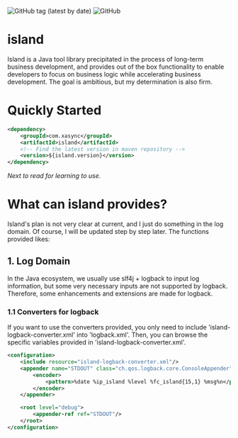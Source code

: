 ![GitHub tag (latest by date)](https://img.shields.io/github/v/tag/xasync/island)
![GitHub](https://img.shields.io/github/license/xasync/island)
# island

Island is a Java tool library precipitated in the process of long-term business development, and provides out of 
the box functionality to enable developers to focus on business logic while accelerating business development. The goal
is ambitious, but my determination is also firm.

# Quickly Started

```xml
<dependency>
    <groupId>com.xasync</groupId>
    <artifactId>island</artifactId>
    <!-- Find the latest version in maven repository -->
    <version>${island.version}</version>
</dependency>
```
*Next to read for learning to use.*

# What can island provides?

Island's plan is not very clear at current, and I just do something in the log domain. Of course, I will be updated 
step by step later. The functions provided likes:

## 1. Log Domain
In the Java ecosystem, we usually use slf4j + logback to input log information, but some very necessary inputs are 
not supported by logback. Therefore, some enhancements and extensions are made for logback.
### 1.1 Converters for logback
If you want to use the converters provided, you only need to include 'island-logback-converter.xml' into 'logback.xml'. 
Then, you can browse the specific variables provided in 'island-logback-converter.xml'.

```xml
<configuration>
    <include resource="island-logback-converter.xml"/>
    <appender name="STDOUT" class="ch.qos.logback.core.ConsoleAppender">
        <encoder>
            <pattern>%date %ip_island %level %fc_island{15,1} %msg%n</pattern>
        </encoder>
    </appender>

    <root level="debug">
        <appender-ref ref="STDOUT"/>
    </root>
</configuration>
```
